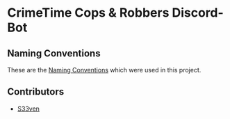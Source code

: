 # CrimeTime Cops & Robbers Discord-Bot

## Naming Conventions
These are the [Naming Conventions](https://github.com/basarat/typescript-book/blob/master/docs/styleguide/styleguide.md) which were used in this project.

## Contributors

- <a href="https://github.com/S33ven">S33ven</a>
